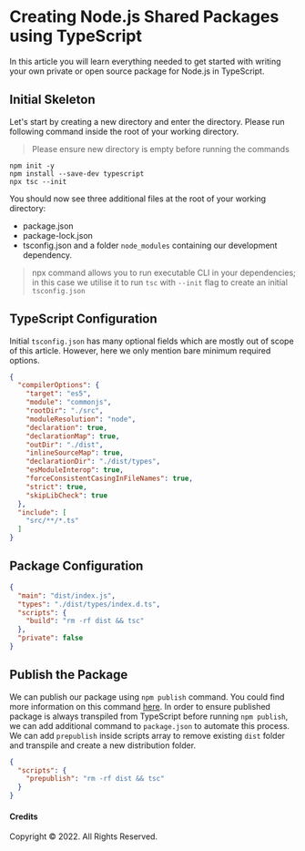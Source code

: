 # Creating Node.js Shared Packages using TypeScript
In this article you will learn everything needed to get started with 
writing your own private or open source package for Node.js in TypeScript.


## Initial Skeleton
Let's start by creating a new directory and enter the directory. Please run 
following command inside the root of your working directory.

> Please ensure new directory is empty before running the commands

    npm init -y
    npm install --save-dev typescript
    npx tsc --init

You should now see three additional files at the root of your working directory:
 * package.json
 * package-lock.json
 * tsconfig.json
and a folder `node_modules` containing our development dependency.

> npx command allows you to run executable CLI in your dependencies; in this case
we utilise it to run `tsc` with `--init` flag to create an initial `tsconfig.json`


## TypeScript Configuration
Initial `tsconfig.json` has many optional fields which are mostly out of scope of this
article. However, here we only mention bare minimum required options.

```json
{
  "compilerOptions": {
    "target": "es5",
    "module": "commonjs",
    "rootDir": "./src",
    "moduleResolution": "node",
    "declaration": true,
    "declarationMap": true,
    "outDir": "./dist",
    "inlineSourceMap": true,
    "declarationDir": "./dist/types",
    "esModuleInterop": true,
    "forceConsistentCasingInFileNames": true,
    "strict": true,
    "skipLibCheck": true
  },
  "include": [
    "src/**/*.ts"
  ]
}
```

## Package Configuration

```json
{
  "main": "dist/index.js",
  "types": "./dist/types/index.d.ts",
  "scripts": {
    "build": "rm -rf dist && tsc"
  },
  "private": false
}
```


## Publish the Package
We can publish our package using `npm publish` command. You could find
more information on this command [here](https://docs.npmjs.com/cli/v8/commands/npm-publish).
In order to ensure published package is always transpiled from TypeScript
before running `npm publish`, we can add additional command to `package.json` to automate
this process. We can add `prepublish` inside scripts array to remove existing `dist` folder 
and transpile and create a new distribution folder.
```json
{
  "scripts": {
    "prepublish": "rm -rf dist && tsc"
  }
}
```


#### Credits
Copyright &copy; 2022. All Rights Reserved.
